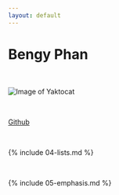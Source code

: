 ```yaml
---
layout: default
---
```


# Bengy Phan

<br>

![Image of Yaktocat](https://octodex.github.com/images/yaktocat.png)

<br>

[Github](https://github.com/bengyphan)

<br>

{% include 04-lists.md %}

<br>

{% include 05-emphasis.md %}